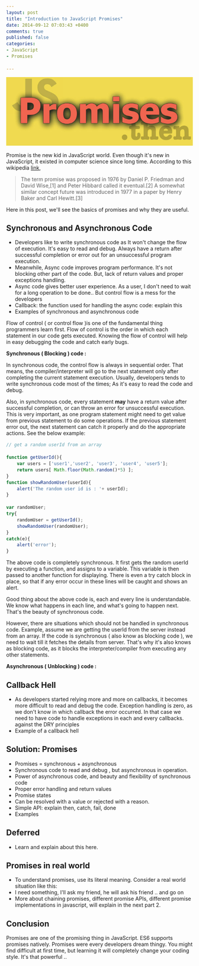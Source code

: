 ```yaml
---
layout: post
title: "Introduction to JavaScript Promises"
date: 2014-09-12 07:03:43 +0400
comments: true
published: false
categories: 
- JavaScript
- Promises

---
```

![](/images/promises.jpg)

Promise is the new kid in JavaScript world. Even though it's new in JavaScript, it existed in computer science since long time. According to this wikipedia [link](http://en.wikipedia.org/wiki/Futures_and_promises), 

>The term promise was proposed in 1976 by Daniel P. Friedman and David Wise,[1] and Peter Hibbard called it eventual.[2] A somewhat similar concept future was introduced in 1977 in a paper by Henry Baker and Carl Hewitt.[3]

Here in this post, we'll see the basics of promises and why they are useful.


## Synchronous and Asynchronous Code

- Developers like to write synchronous code as It won't change the flow of execution. It's easy to read and debug. Always have a return after successful completion or error out for an unsuccessful program execution.
- Meanwhile, Async code improves program performance. It's not blocking other part of the code. But, lack of return values and proper exceptions handling.
- Async code gives better user experience. As a user, I don't need to wait for a long operation to be done.. But control flow is a mess for the developers
- Callback: the function used for handling the async code: explain this
- Examples of synchronous and asynchronous code

Flow of control ( or control flow )is one of the fundamental thing programmers learn first. Flow of control is the order in which each statement in our code gets executed. Knowing the flow of control will help in easy debugging the code and catch early bugs. 

**Synchronous ( Blocking ) code :**

In synchronous code, the control flow is always in sequential order. That means, the compiler/interpreter will go to the next statement only after completing the current statement execution. Usually, developers tends to write synchronous code most of the times; As it's easy to read the code and debug. 

Also, in synchronous code, every statement **may** have a return value after successful completion, or can throw an error for unsuccessful execution. This is very important, as one program statement might need to get value from previous statement to do some operations. If the previous statement error out, the next statement can catch it properly and do the appropriate actions. See the below example:

```javascript
// get a random userId from an array

function getUserId(){
	var users = ['user1','user2', 'user3', 'user4', 'user5'];
	return users[ Math.floor(Math.random()*5) ];
}
function showRandomUser(userId){
	alert('The random user id is : '+ userId);
}

var randomUser;
try{
    randomUser = getUserId();
    showRandomUser(randomUser);	
}
catch(e){
	alert('error');
}

```
The above code is completely synchronous. It first gets the random userId by executing a function, and assigns to a variable. This variable is then passed to another function for displaying. There is even a try catch block in place, so that if any error occur in these lines will be caught and shows an alert. 

Good thing about the above code is, each and every line is understandable. We know what happens in each line, and what's going to happen next. That's the beauty of synchronous code. 

However, there are situations which should not be handled in synchronous code. Example, assume we are getting the userId from the server instead from an array. If the code is synchronous ( also know as blocking code ), we need to wait till it fetches the details from server. That's why it's also knows as blocking code, as it blocks the interpreter/compiler from executing any other statements.

**Asynchronous ( Unblocking ) code :**


## Callback Hell

- As developers started relying more and more on callbacks, it becomes more difficult to read and debug the code. Exception handling is zero, as we don't know in which callback the error occurred. In that case we need to have code to handle exceptions in each and every callbacks. against the DRY principles
- Example of a callback hell

## Solution: Promises

- Promises = synchronous +  asynchronous
- Synchronous code to read and debug , but asynchronous in operation.
- Power of asynchronous code, and beauty and flexibility of synchronous code
- Proper error handling and return values
- Promise states
- Can be resolved with a value or rejected with a reason.
- Simple API: explain then, catch, fail, done
- Examples

## Deferred

- Learn and explain about this here.

## Promises in real world

- To understand promises, use its literal meaning. Consider a real world situation like this:
- I need something, I'll ask my friend, he will ask his friend .. and go on
- More about chaining promises, different promise APIs, different promise implementations in javascript, will explain in the next part 2.

## Conclusion

Promises are one of the promising thing in JavaScript. ES6 supports promises natively. Promises were every developers dream thingy. You might find difficult at first time, but learning it will completely change your coding style. It's that powerful ..